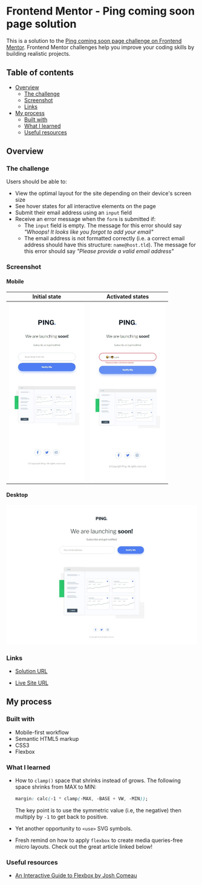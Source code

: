 # Frontend Mentor - Ping coming soon page solution

This is a solution to the [Ping coming soon page challenge on Frontend Mentor](https://www.frontendmentor.io/challenges/ping-single-column-coming-soon-page-5cadd051fec04111f7b848da). Frontend Mentor challenges help you improve your coding skills by building realistic projects.

## Table of contents

- [Overview](#overview)
  - [The challenge](#the-challenge)
  - [Screenshot](#screenshot)
  - [Links](#links)
- [My process](#my-process)
  - [Built with](#built-with)
  - [What I learned](#what-i-learned)
  - [Useful resources](#useful-resources)

## Overview

### The challenge

Users should be able to:

- View the optimal layout for the site depending on their device's screen size
- See hover states for all interactive elements on the page
- Submit their email address using an `input` field
- Receive an error message when the `form` is submitted if:
  - The `input` field is empty. The message for this error should say _"Whoops! It looks like you forgot to add your email"_
  - The email address is not formatted correctly (i.e. a correct email address should have this structure: `name@host.tld`). The message for this error should say _"Please provide a valid email address"_

### Screenshot

#### Mobile

|                                              Initial state                                              |                                                          Activated states                                                           |
| :-----------------------------------------------------------------------------------------------------: | :---------------------------------------------------------------------------------------------------------------------------------: |
| <img src="./screenshots/mobile.jpeg" alt="Screenshot of my solution for mobile devices" width="200px"/> | <img src="./screenshots/mobile-state.jpeg" alt="Screenshot of my solution for mobile devices with activated states" width="200px"/> |

#### Desktop

![Screenshot of my solution for desktop devices](./screenshots/desktop.jpeg)

### Links

- [Solution URL](https://www.frontendmentor.io/solutions/simple-responsive-page-media-queryfree-ft-fluid-layout-and-flexbox-g-QS2jAQVi)

- [Live Site URL](https://jvmdo.github.io/frontend-mentor-challenges/ping-coming-soon-page/)

## My process

### Built with

- Mobile-first workflow
- Semantic HTML5 markup
- CSS3
- Flexbox

### What I learned

- How to `clamp()` space that shrinks instead of grows. The following space shrinks from MAX to MIN:

  ```css
  margin: calc(-1 * clamp(-MAX, -BASE + VW, -MIN));
  ```

  The key point is to use the symmetric value (i.e, the negative) then multiply by `-1` to get back to positive.

- Yet another opportunity to `<use>` SVG symbols.

- Fresh remind on how to apply `flexbox` to create media queries-free micro layouts. Check out the great article linked below!

### Useful resources

- [An Interactive Guide to Flexbox by Josh Comeau](https://www.joshwcomeau.com/css/interactive-guide-to-flexbox/?utm_source=pocket_saves)
